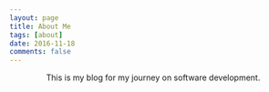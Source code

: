 ```yaml
---
layout: page
title: About Me
tags: [about]
date: 2016-11-18
comments: false
---
```

    
<center>This is my blog for my journey on software development.</center>

